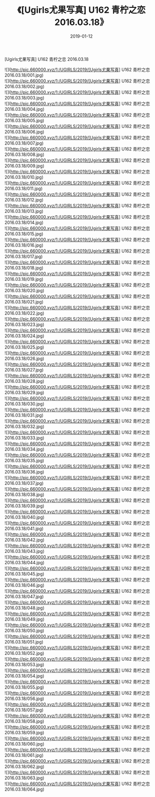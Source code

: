 ﻿---
layout: post
title:  《[Ugirls尤果写真] U162 青柠之恋 2016.03.18》
date:   2019-01-12
img: http://pic.660000.xyz/1:/UGIRLS/2019/[Ugirls尤果写真] U162 青柠之恋 2016.03.18/000.jpg
categories: [美女, 清纯, 唯美]
---

[Ugirls尤果写真] U162 青柠之恋 2016.03.18

 ![](http://pic.660000.xyz/1:/UGIRLS/2019/[Ugirls尤果写真] U162 青柠之恋 2016.03.18/001.jpg) <br>![](http://pic.660000.xyz/1:/UGIRLS/2019/[Ugirls尤果写真] U162 青柠之恋 2016.03.18/002.jpg) <br>![](http://pic.660000.xyz/1:/UGIRLS/2019/[Ugirls尤果写真] U162 青柠之恋 2016.03.18/003.jpg) <br>![](http://pic.660000.xyz/1:/UGIRLS/2019/[Ugirls尤果写真] U162 青柠之恋 2016.03.18/004.jpg) <br>![](http://pic.660000.xyz/1:/UGIRLS/2019/[Ugirls尤果写真] U162 青柠之恋 2016.03.18/005.jpg) <br>![](http://pic.660000.xyz/1:/UGIRLS/2019/[Ugirls尤果写真] U162 青柠之恋 2016.03.18/006.jpg) <br>![](http://pic.660000.xyz/1:/UGIRLS/2019/[Ugirls尤果写真] U162 青柠之恋 2016.03.18/007.jpg) <br>![](http://pic.660000.xyz/1:/UGIRLS/2019/[Ugirls尤果写真] U162 青柠之恋 2016.03.18/008.jpg) <br>![](http://pic.660000.xyz/1:/UGIRLS/2019/[Ugirls尤果写真] U162 青柠之恋 2016.03.18/009.jpg) <br>![](http://pic.660000.xyz/1:/UGIRLS/2019/[Ugirls尤果写真] U162 青柠之恋 2016.03.18/010.jpg) <br>![](http://pic.660000.xyz/1:/UGIRLS/2019/[Ugirls尤果写真] U162 青柠之恋 2016.03.18/011.jpg) <br>![](http://pic.660000.xyz/1:/UGIRLS/2019/[Ugirls尤果写真] U162 青柠之恋 2016.03.18/012.jpg) <br>![](http://pic.660000.xyz/1:/UGIRLS/2019/[Ugirls尤果写真] U162 青柠之恋 2016.03.18/013.jpg) <br>![](http://pic.660000.xyz/1:/UGIRLS/2019/[Ugirls尤果写真] U162 青柠之恋 2016.03.18/014.jpg) <br>![](http://pic.660000.xyz/1:/UGIRLS/2019/[Ugirls尤果写真] U162 青柠之恋 2016.03.18/015.jpg) <br>![](http://pic.660000.xyz/1:/UGIRLS/2019/[Ugirls尤果写真] U162 青柠之恋 2016.03.18/016.jpg) <br>![](http://pic.660000.xyz/1:/UGIRLS/2019/[Ugirls尤果写真] U162 青柠之恋 2016.03.18/017.jpg) <br>![](http://pic.660000.xyz/1:/UGIRLS/2019/[Ugirls尤果写真] U162 青柠之恋 2016.03.18/018.jpg) <br>![](http://pic.660000.xyz/1:/UGIRLS/2019/[Ugirls尤果写真] U162 青柠之恋 2016.03.18/019.jpg) <br>![](http://pic.660000.xyz/1:/UGIRLS/2019/[Ugirls尤果写真] U162 青柠之恋 2016.03.18/020.jpg) <br>![](http://pic.660000.xyz/1:/UGIRLS/2019/[Ugirls尤果写真] U162 青柠之恋 2016.03.18/021.jpg) <br>![](http://pic.660000.xyz/1:/UGIRLS/2019/[Ugirls尤果写真] U162 青柠之恋 2016.03.18/022.jpg) <br>![](http://pic.660000.xyz/1:/UGIRLS/2019/[Ugirls尤果写真] U162 青柠之恋 2016.03.18/023.jpg) <br>![](http://pic.660000.xyz/1:/UGIRLS/2019/[Ugirls尤果写真] U162 青柠之恋 2016.03.18/024.jpg) <br>![](http://pic.660000.xyz/1:/UGIRLS/2019/[Ugirls尤果写真] U162 青柠之恋 2016.03.18/025.jpg) <br>![](http://pic.660000.xyz/1:/UGIRLS/2019/[Ugirls尤果写真] U162 青柠之恋 2016.03.18/026.jpg) <br>![](http://pic.660000.xyz/1:/UGIRLS/2019/[Ugirls尤果写真] U162 青柠之恋 2016.03.18/027.jpg) <br>![](http://pic.660000.xyz/1:/UGIRLS/2019/[Ugirls尤果写真] U162 青柠之恋 2016.03.18/028.jpg) <br>![](http://pic.660000.xyz/1:/UGIRLS/2019/[Ugirls尤果写真] U162 青柠之恋 2016.03.18/029.jpg) <br>![](http://pic.660000.xyz/1:/UGIRLS/2019/[Ugirls尤果写真] U162 青柠之恋 2016.03.18/030.jpg) <br>![](http://pic.660000.xyz/1:/UGIRLS/2019/[Ugirls尤果写真] U162 青柠之恋 2016.03.18/031.jpg) <br>![](http://pic.660000.xyz/1:/UGIRLS/2019/[Ugirls尤果写真] U162 青柠之恋 2016.03.18/032.jpg) <br>![](http://pic.660000.xyz/1:/UGIRLS/2019/[Ugirls尤果写真] U162 青柠之恋 2016.03.18/033.jpg) <br>![](http://pic.660000.xyz/1:/UGIRLS/2019/[Ugirls尤果写真] U162 青柠之恋 2016.03.18/034.jpg) <br>![](http://pic.660000.xyz/1:/UGIRLS/2019/[Ugirls尤果写真] U162 青柠之恋 2016.03.18/035.jpg) <br>![](http://pic.660000.xyz/1:/UGIRLS/2019/[Ugirls尤果写真] U162 青柠之恋 2016.03.18/036.jpg) <br>![](http://pic.660000.xyz/1:/UGIRLS/2019/[Ugirls尤果写真] U162 青柠之恋 2016.03.18/037.jpg) <br>![](http://pic.660000.xyz/1:/UGIRLS/2019/[Ugirls尤果写真] U162 青柠之恋 2016.03.18/038.jpg) <br>![](http://pic.660000.xyz/1:/UGIRLS/2019/[Ugirls尤果写真] U162 青柠之恋 2016.03.18/039.jpg) <br>![](http://pic.660000.xyz/1:/UGIRLS/2019/[Ugirls尤果写真] U162 青柠之恋 2016.03.18/040.jpg) <br>![](http://pic.660000.xyz/1:/UGIRLS/2019/[Ugirls尤果写真] U162 青柠之恋 2016.03.18/041.jpg) <br>![](http://pic.660000.xyz/1:/UGIRLS/2019/[Ugirls尤果写真] U162 青柠之恋 2016.03.18/042.jpg) <br>![](http://pic.660000.xyz/1:/UGIRLS/2019/[Ugirls尤果写真] U162 青柠之恋 2016.03.18/043.jpg) <br>![](http://pic.660000.xyz/1:/UGIRLS/2019/[Ugirls尤果写真] U162 青柠之恋 2016.03.18/044.jpg) <br>![](http://pic.660000.xyz/1:/UGIRLS/2019/[Ugirls尤果写真] U162 青柠之恋 2016.03.18/045.jpg) <br>![](http://pic.660000.xyz/1:/UGIRLS/2019/[Ugirls尤果写真] U162 青柠之恋 2016.03.18/046.jpg) <br>![](http://pic.660000.xyz/1:/UGIRLS/2019/[Ugirls尤果写真] U162 青柠之恋 2016.03.18/047.jpg) <br>![](http://pic.660000.xyz/1:/UGIRLS/2019/[Ugirls尤果写真] U162 青柠之恋 2016.03.18/048.jpg) <br>![](http://pic.660000.xyz/1:/UGIRLS/2019/[Ugirls尤果写真] U162 青柠之恋 2016.03.18/049.jpg) <br>![](http://pic.660000.xyz/1:/UGIRLS/2019/[Ugirls尤果写真] U162 青柠之恋 2016.03.18/050.jpg) <br>![](http://pic.660000.xyz/1:/UGIRLS/2019/[Ugirls尤果写真] U162 青柠之恋 2016.03.18/051.jpg) <br>![](http://pic.660000.xyz/1:/UGIRLS/2019/[Ugirls尤果写真] U162 青柠之恋 2016.03.18/052.jpg) <br>![](http://pic.660000.xyz/1:/UGIRLS/2019/[Ugirls尤果写真] U162 青柠之恋 2016.03.18/053.jpg) <br>![](http://pic.660000.xyz/1:/UGIRLS/2019/[Ugirls尤果写真] U162 青柠之恋 2016.03.18/054.jpg) <br>![](http://pic.660000.xyz/1:/UGIRLS/2019/[Ugirls尤果写真] U162 青柠之恋 2016.03.18/055.jpg) <br>![](http://pic.660000.xyz/1:/UGIRLS/2019/[Ugirls尤果写真] U162 青柠之恋 2016.03.18/056.jpg) <br>![](http://pic.660000.xyz/1:/UGIRLS/2019/[Ugirls尤果写真] U162 青柠之恋 2016.03.18/057.jpg) <br>![](http://pic.660000.xyz/1:/UGIRLS/2019/[Ugirls尤果写真] U162 青柠之恋 2016.03.18/058.jpg) <br>![](http://pic.660000.xyz/1:/UGIRLS/2019/[Ugirls尤果写真] U162 青柠之恋 2016.03.18/059.jpg) <br>![](http://pic.660000.xyz/1:/UGIRLS/2019/[Ugirls尤果写真] U162 青柠之恋 2016.03.18/060.jpg) <br>![](http://pic.660000.xyz/1:/UGIRLS/2019/[Ugirls尤果写真] U162 青柠之恋 2016.03.18/061.jpg) <br>![](http://pic.660000.xyz/1:/UGIRLS/2019/[Ugirls尤果写真] U162 青柠之恋 2016.03.18/062.jpg) <br>![](http://pic.660000.xyz/1:/UGIRLS/2019/[Ugirls尤果写真] U162 青柠之恋 2016.03.18/063.jpg) <br>![](http://pic.660000.xyz/1:/UGIRLS/2019/[Ugirls尤果写真] U162 青柠之恋 2016.03.18/064.jpg) <br>